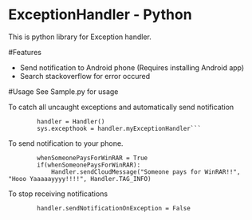# ExceptionHandler - Python
This is python library for Exception handler.

#Features
- Send notification to Android phone (Requires installing Android app)
- Search stackoverflow for error occured

#Usage
See Sample.py for usage

To catch all uncaught exceptions and automatically send notification
```       
        handler = Handler()
        sys.excepthook = handler.myExceptionHandler```
```
To send notification to your phone.
```
        whenSomeonePaysForWinRAR = True
        if(whenSomeonePaysForWinRAR):
            Handler.sendCloudMessage("Someone pays for WinRAR!!", "Hooo Yaaaaayyyy!!!!", Handler.TAG_INFO)
```
To stop receiving notifications
```
        handler.sendNotificationOnException = False
```
